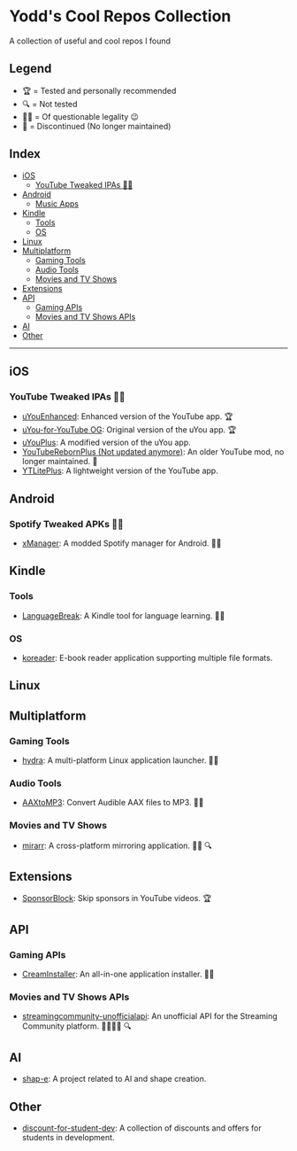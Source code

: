 # Yodd's Cool Repos Collection
A collection of useful and cool repos I found

## Legend
- 🏆 = Tested and personally recommended
- 🔍 = Not tested
- 🏴‍☠️ = Of questionable legality 😉
- 🛑 = Discontinued (No longer maintained)

## Index
- [iOS](#ios)
  - [YouTube Tweaked IPAs 🏴‍☠️](#youtube-tweaked-ipas-)
- [Android](#android)
  - [Music Apps](#music-apps)
- [Kindle](#kindle)
  - [Tools](#tools)
  - [OS](#os)
- [Linux](#linux)
- [Multiplatform](#multiplatform)
  - [Gaming Tools](#gaming-tools)
  - [Audio Tools](#audio-tools)
  - [Movies and TV Shows](#movies-and-tv-shows)
- [Extensions](#extensions)
- [API](#api)
  - [Gaming APIs](#gaming-apis)
  - [Movies and TV Shows APIs](#movies-and-tv-shows-apis)
- [AI](#ai)
- [Other](#other)

---

## iOS
### YouTube Tweaked IPAs 🏴‍☠️
- [uYouEnhanced](https://github.com/arichornloverALT/uYouEnhanced): Enhanced version of the YouTube app. 🏆
- [uYou-for-YouTube OG](https://github.com/MiRO92/uYou-for-YouTube-OG): Original version of the uYou app. 🏆
- [uYouPlus](https://github.com/qnblackcat/uYouPlus): A modified version of the uYou app.
- [YouTubeRebornPlus (Not updated anymore)](https://github.com/arichornlover/YouTubeRebornPlus): An older YouTube mod, no longer maintained. 🛑
- [YTLitePlus](https://github.com/YTLitePlus/YTLitePlus): A lightweight version of the YouTube app.

## Android
### Spotify Tweaked APKs 🏴‍☠️
- [xManager](https://github.com/Team-xManager/xManager): A modded Spotify manager for Android. 🏴‍☠️ 

## Kindle
### Tools 
- [LanguageBreak](https://github.com/notmarek/LanguageBreak): A Kindle tool for language learning. 🏴‍☠️
### OS
- [koreader](https://github.com/koreader/koreader): E-book reader application supporting multiple file formats.

## Linux

## Multiplatform
### Gaming Tools
- [hydra](https://github.com/hydralauncher/hydra): A multi-platform Linux application launcher. 🏴‍☠️
### Audio Tools
- [AAXtoMP3](https://github.com/KrumpetPirate/AAXtoMP3): Convert Audible AAX files to MP3. 🏴‍☠️
### Movies and TV Shows 
- [mirarr](https://github.com/mirarr-app/mirarr): A cross-platform mirroring application. 🏴‍☠️ 🔍 

## Extensions
- [SponsorBlock](https://github.com/ajayyy/SponsorBlock): Skip sponsors in YouTube videos. 🏆

## API
### Gaming APIs
- [CreamInstaller](https://github.com/pointfeev/CreamInstaller): An all-in-one application installer. 🏴‍☠️
### Movies and TV Shows APIs
- [streamingcommunity-unofficialapi](https://github.com/Blu-Tiger/streamingcommunity-unofficialapi): An unofficial API for the Streaming Community platform. 🏴‍☠️🇮🇹 🔍

## AI
- [shap-e](https://github.com/openai/shap-e): A project related to AI and shape creation.

## Other
- [discount-for-student-dev](https://github.com/AchoArnold/discount-for-student-dev): A collection of discounts and offers for students in development.
